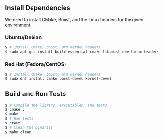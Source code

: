 ## Install Dependencies

We need to install CMake, Boost, and the Linux headers for the given environment.

### Ubuntu/Debian

```bash
$ # Install CMake, boost, and kernel headers
$ sudo apt-get install build-essential cmake libboost-dev linux-headers-$(uname -r)
```

### Red Hat (Fedora/CentOS)

```bash
$ # Install CMake, boost, and kernel headers
$ sudo dnf install cmake boost-devel kernel-devel
```

## Build and Run Tests

```bash
$ # Compile the library, executables, and tests
$ cmake .
$ make
$ # Run tests
$ ctest
$ # Clean the binaries
$ make clean
```